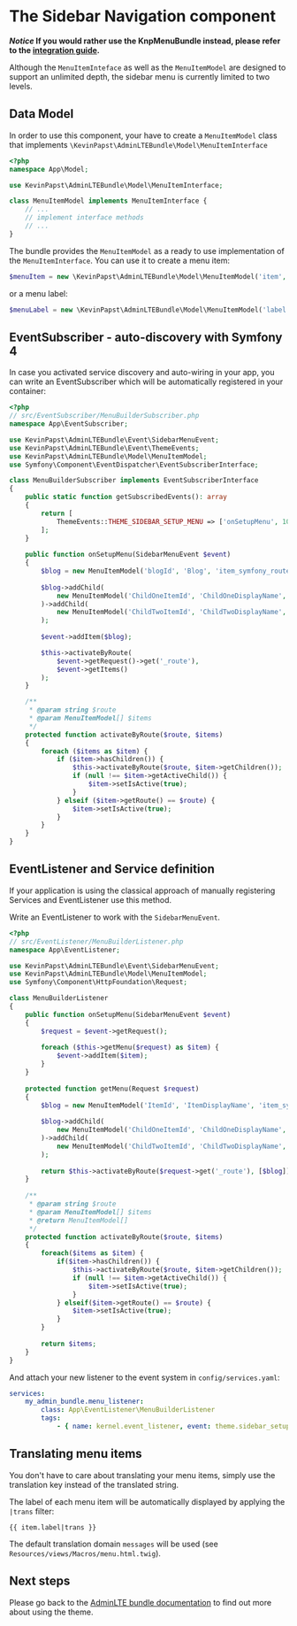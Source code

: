 # The Sidebar Navigation component

__*Notice* If you would rather use the KnpMenuBundle instead, please refer to the [integration guide][1].__

Although the `MenuItemInteface` as well as the `MenuItemModel` are designed to support an unlimited depth, 
the sidebar menu is currently limited to two levels.

## Data Model

In order to use this component, your have to create a `MenuItemModel` class that implements `\KevinPapst\AdminLTEBundle\Model\MenuItemInterface`
```php
<?php
namespace App\Model;

use KevinPapst\AdminLTEBundle\Model\MenuItemInterface;

class MenuItemModel implements MenuItemInterface {
    // ...
    // implement interface methods
    // ...
}
```
The bundle provides the `MenuItemModel` as a ready to use implementation of the `MenuItemInterface`. 
You can use it to create a menu item:

```php
$menuItem = new \KevinPapst\AdminLTEBundle\Model\MenuItemModel('item', 'Item', 'item_route_name');
```

or a menu label:
```php
$menuLabel = new \KevinPapst\AdminLTEBundle\Model\MenuItemModel('label', 'Label', false);
```

## EventSubscriber - auto-discovery with Symfony 4

In case you activated service discovery and auto-wiring in your app, you can write an EventSubscriber which will 
be automatically registered in your container:

```php
<?php
// src/EventSubscriber/MenuBuilderSubscriber.php
namespace App\EventSubscriber;

use KevinPapst\AdminLTEBundle\Event\SidebarMenuEvent;
use KevinPapst\AdminLTEBundle\Event\ThemeEvents;
use KevinPapst\AdminLTEBundle\Model\MenuItemModel;
use Symfony\Component\EventDispatcher\EventSubscriberInterface;

class MenuBuilderSubscriber implements EventSubscriberInterface
{
    public static function getSubscribedEvents(): array
    {
        return [
            ThemeEvents::THEME_SIDEBAR_SETUP_MENU => ['onSetupMenu', 100],
        ];
    }
    
    public function onSetupMenu(SidebarMenuEvent $event)
    {
        $blog = new MenuItemModel('blogId', 'Blog', 'item_symfony_route', [], 'fas fa-tachometer-alt');
    
        $blog->addChild(
            new MenuItemModel('ChildOneItemId', 'ChildOneDisplayName', 'child_1_route', [], 'fas fa-rss-square')
        )->addChild(
            new MenuItemModel('ChildTwoItemId', 'ChildTwoDisplayName', 'child_2_route')
        );
        
        $event->addItem($blog);

        $this->activateByRoute(
            $event->getRequest()->get('_route'),
            $event->getItems()
        );
    }

    /**
     * @param string $route
     * @param MenuItemModel[] $items
     */
    protected function activateByRoute($route, $items)
    {
        foreach ($items as $item) {
            if ($item->hasChildren()) {
                $this->activateByRoute($route, $item->getChildren());
                if (null !== $item->getActiveChild()) {
                    $item->setIsActive(true);
                }
            } elseif ($item->getRoute() == $route) {
                $item->setIsActive(true);
            }
        }
    }
}
```

## EventListener and Service definition    

If your application is using the classical approach of manually registering Services and EventListener use this method.

Write an EventListener to work with the `SidebarMenuEvent`.

```php
<?php
// src/EventListener/MenuBuilderListener.php
namespace App\EventListener;

use KevinPapst\AdminLTEBundle\Event\SidebarMenuEvent;
use KevinPapst\AdminLTEBundle\Model\MenuItemModel;
use Symfony\Component\HttpFoundation\Request;

class MenuBuilderListener
{
    public function onSetupMenu(SidebarMenuEvent $event)
    {
        $request = $event->getRequest();
    
        foreach ($this->getMenu($request) as $item) {
            $event->addItem($item);
        }
    }
    
    protected function getMenu(Request $request)
    {
        $blog = new MenuItemModel('ItemId', 'ItemDisplayName', 'item_symfony_route', [], 'iconclasses fa fa-plane');
    
        $blog->addChild(
            new MenuItemModel('ChildOneItemId', 'ChildOneDisplayName', 'child_1_route', [], 'fa fa-rss-square')
        )->addChild(
            new MenuItemModel('ChildTwoItemId', 'ChildTwoDisplayName', 'child_2_route')
        );
        
        return $this->activateByRoute($request->get('_route'), [$blog]);
    }
    
    /**
     * @param string $route
     * @param MenuItemModel[] $items
     * @return MenuItemModel[]
     */
    protected function activateByRoute($route, $items)
    {
        foreach($items as $item) {
            if($item->hasChildren()) {
                $this->activateByRoute($route, $item->getChildren());
                if (null !== $item->getActiveChild()) {
                    $item->setIsActive(true);
                }
            } elseif($item->getRoute() == $route) {
                $item->setIsActive(true);
            }
        }
    
        return $items;
    }
}
```

And attach your new listener to the event system in `config/services.yaml`:
```yaml
services:
    my_admin_bundle.menu_listener:
        class: App\EventListener\MenuBuilderListener
        tags:
            - { name: kernel.event_listener, event: theme.sidebar_setup_menu, method: onSetupMenu }
```

## Translating menu items

You don't have to care about translating your menu items, simply use the translation key instead of the translated string.

The label of each menu item will be automatically displayed by applying the `|trans` filter: 
```twig
{{ item.label|trans }} 
```
The default translation domain `messages` will be used (see `Resources/views/Macros/menu.html.twig`).

## Next steps

Please go back to the [AdminLTE bundle documentation](README.md) to find out more about using the theme.

[1]: knp_menu.md
